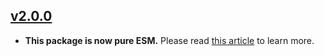 ## [v2.0.0](https://github.com/boywithkeyboard/turnstile/releases/tag/v2.0.0)

- **This package is now pure ESM.** Please read [this article](https://gist.github.com/sindresorhus/a39789f98801d908bbc7ff3ecc99d99c) to learn more.
